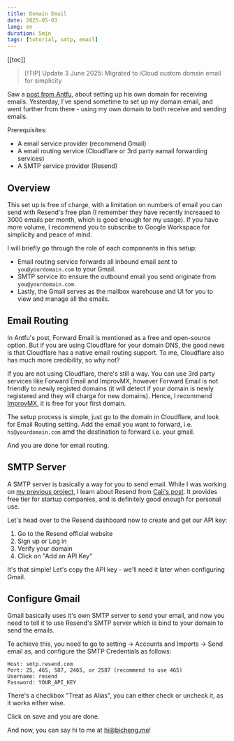 ```yaml
---
title: Domain Email
date: 2025-05-03
lang: en
duration: 5min
tags: [tutorial, smtp, email]
---
```


[[toc]]

> [!TIP] Update
> 3 June 2025: Migrated to iCloud custom domain email for simplicity

Saw a [post from Antfu](https://antfu.me/posts/domain-email), about setting up his own domain for receiving emails. Yesterday, I've spend sometime to set up my domain email, and went further from there - using my own domain to both receive and sending emails.

Prerequisites:

- A email service provider (recommend Gmail)
- A email routing service (Cloudflare or 3rd party eamail forwarding services)
- A SMTP service provider (Resend)

## Overview

This set up is free of charge, with a limitation on numbers of email you can send with Resend's free plan (I remember they have recently increased to 3000 emails per month, which is good enough for my usage). If you have more volume, I recommend you to subscribe to Google Workspace for simplicity and peace of mind.

I will briefly go through the role of each components in this setup:

- Email routing service forwards all inbound email sent to `you@yourdomain.com` to your Gmail.
- SMTP service ito ensure the outbound email you send originate from `you@yourdomain.com`.
- Lastly, the Gmail serves as the mailbox warehouse and UI for you to view and manage all the emails.

## Email Routing

In Antfu's post, Forward Email is mentioned as a free and open-source option. But if you are using Cloudflare for your domain DNS, the good news is that Cloudflare has a native email routing support. To me, Cloudflare also has much more credibility, so why not?

If you are not using Cloudflare, there's still a way. You can use 3rd party services like Forward Email and ImprovMX, however Forward Email is not friendly to newly registed domains (it will detect if your domain is newly registered and they will charge for new domains). Hence, I recommend [ImprovMX](https://improvmx.com/), it is free for your first domain.

The setup process is simple, just go to the domain in Cloudflare, and look for Email Routing setting. Add the email you want to forward, i.e. `hi@yourdomain.com` amd the destination to forward i.e. your gmail.

And you are done for email routing.

## SMTP Server

A SMTP server is basically a way for you to send email. While I was working on [my previous project](https://bicheng.me/posts/baking-my-personal-blog), I learn about Resend from [Cali's post](https://cali.so/blog/guide-for-cloning-my-site#f6ecf0edede3). It provides free tier for startup companies, and is definitely good enough for personal use.

Let's head over to the Resend dashboard now to create and get our API key:

1. Go to the Resend official website
2. Sign up or Log in
3. Verify your domain
4. Click on "Add an API Key"

It's that simple! Let's copy the API key - we'll need it later when configuring Gmail.

## Configure Gmail

Gmail basically uses it's own SMTP server to send your email, and now you need to tell it to use Resend's SMTP server which is bind to your domain to send the emails.

To achieve this, you need to go to setting -> Accounts and Imports -> Send email as, and configure the SMTP Credentials as follows:

```plain
Host: smtp.resend.com
Port: 25, 465, 587, 2465, or 2587 (recommend to use 465)
Username: resend
Password: YOUR_API_KEY
```

There's a checkbox "Treat as Alias", you can either check or uncheck it, as it works either wise.

Click on save and you are done.

And now, you can say hi to me at [hi@bicheng.me](mailto:hi@bicheng.me)!
